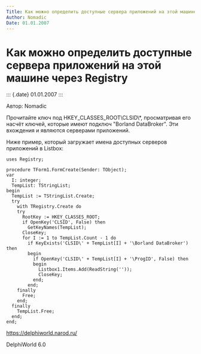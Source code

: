 ```yaml
---
Title: Как можно определить доступные сервера приложений на этой машине через Registry
Author: Nomadic
Date: 01.01.2007
---
```



Как можно определить доступные сервера приложений на этой машине через Registry
===============================================================================

::: {.date}
01.01.2007
:::

Автор: Nomadic

Прочитайте ключ под HKEY_CLASSES_ROOT\\CLSID\\*, просматривая его
насчёт ключей, которые имеют подключ "Borland DataBroker". Эти
вхождения и являются серверами приложений.

Ниже пример, который загружает имена доступных серверов приложений в
Listbox:

    uses Registry;
     
    procedure TForm1.FormCreate(Sender: TObject);
    var
      I: integer;
      TempList: TStringList;
    begin
      TempList := TStringList.Create;
      try
        with TRegistry.Create do
        try
          RootKey := HKEY_CLASSES_ROOT;
          if OpenKey('CLSID', False) then
            GetKeyNames(TempList);
          CloseKey;
          for I := 1 to TempList.Count - 1 do
            if KeyExists('CLSID\' + TempList[I] + '\Borland DataBroker') then
            begin
              if OpenKey('CLSID\' + TempList[I] + '\ProgID', False) then
              begin
                Listbox1.Items.Add(ReadString(''));
                CloseKey;
              end;
            end;
        finally
          Free;
        end;
      finally
        TempList.Free;
      end;
    end;

<https://delphiworld.narod.ru/>

DelphiWorld 6.0
